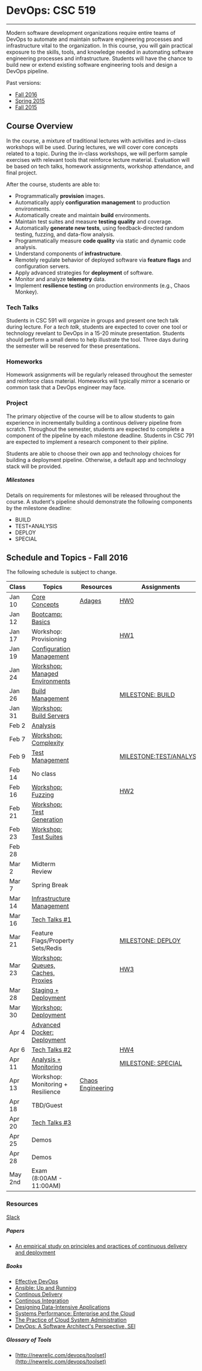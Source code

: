 # DevOps: CSC 519
-------------------------

Modern software development organizations require entire teams of DevOps to automate  and maintain software engineering processes and infrastructure vital to the organization. In this course, you will gain practical exposure to the skills, tools, and knowledge needed in automating software engineering processes and infrastructure. 
Students will have the chance to build new or extend existing software engineering tools and design a DevOps pipeline.

Past versions:
* [Fall 2016](https://github.com/CSC-DevOps/Course/tree/Fall2016)
* [Spring 2015 ](https://github.com/CSC-DevOps/Course/tree/Spring2015)
* [Fall 2015 ](https://github.com/CSC-DevOps/Course/tree/Fall2015)

## Course Overview

In the course, a mixture of traditional lectures with activities and in-class workshops will be used.  During lectures, we will cover core concepts related to a topic. During the in-class workshops, we will perform sample exercises with relevant tools that reinforce lecture material.  Evaluation will be based on tech talks, homework assignments, workshop attendance, and final project.

After the course, students are able to:

* Programmatically **provision** images.
* Automatically apply **configuration management** to production environments.
* Automatically create and maintain **build** environments.
* Maintain test suites and measure **testing quality** and coverage.
* Automatically **generate new tests**, using feedback-directed random testing, fuzzing, and data-flow analysis.
* Programmatically measure **code quality** via static and dynamic code analysis.
* Understand components of **infrastructure**.
* Remotely regulate behavior of deployed software via **feature flags** and configuration servers.
* Apply advanced strategies for **deployment** of software.
* Monitor and analyze **telemetry** data.
* Implement **resilience testing** on production environments (e.g., Chaos Monkey).


### Tech Talks

Students in CSC 591 will organize in groups and present one tech talk during lecture.  For a *tech talk*, students are expected to cover one tool or technology revelant to DevOps in a 15-20 minute presentation.  Students should perform a small demo to help illustrate the tool. Three days during the semester will be reserved for these presentations.

### Homeworks

Homework assignments will be regularly released throughout the semester and reinforce class material.  Homeworks will typically mirror a scenario or common task that a DevOps engineer may face.

### Project

The primary objective of the course will be to allow students to gain experience in incrementally building a continous delivery pipeline from scratch.  Throughout the semester, students are expected to complete a component of the pipeline by each milestone deadline.  Students in CSC 791 are expected to implement a research component to their pipline. 

Students are able to choose their own app and technology choices for building a deployment pipeline.  Otherwise, a default app and technology stack will be provided.

##### Milestones

Details on requirements for milestones will be released throughout the course.  A student's pipeline should demonstrate the following components by the milestone deadline:

* BUILD
* TEST+ANALYSIS
* DEPLOY
* SPECIAL

## Schedule and Topics - Fall 2016

The following schedule is subject to change.

| Class    | Topics                           |  Resources | Assignments       |
|----------|----------------------------------|------------| ----------------  |
| Jan 10   | [Core Concepts](http://tiny.cc/CSC-DevOpsCore) |  [Adages](https://github.com/CSC-DevOps/Course/blob/master/Readings/AdagesI.pdf)          | [HW0](https://github.com/CSC-DevOps/Course/blob/master/HW/HW0.md) |
| Jan 12   | [Bootcamp: Basics](https://github.com/CSC-DevOps/Bootcamp)  |            |                   |
| Jan 17   | Workshop: Provisioning           |            | [HW1](https://github.com/CSC-DevOps/Course/blob/master/HW/HW1.md)|
| Jan 19   | [Configuration Management](http://tiny.cc/devops-cm-slides) |            |                   |
| Jan 24   | [Workshop: Managed Environments](https://github.com/CSC-DevOps/CM/blob/master/README.md)   |            |                   |
| Jan 26   | [Build Management](https://docs.google.com/presentation/d/1PeI-RbsisPtC8tbKMgtB3IDlffLjE6obQkp-tL0Cmsw/edit#slide=id.p)                 |            | [MILESTONE: BUILD](https://github.com/CSC-DevOps/Course/blob/master/Project/M1.md)  |
| Jan 31   | [Workshop: Build Servers](https://github.com/CSC-DevOps/Course/blob/master/Workshops/Build.md)          |            |                   |
| Feb 2   | [Analysis](https://docs.google.com/presentation/d/1EkfcbwXko9gvtel0t4GD_cpE4me-OAIwdYt0p_OAeIs/edit#slide=id.p)                         |            |                   |
| Feb 7   | [Workshop: Complexity](https://github.com/CSC-DevOps/Complexity)                |            |                   |
| Feb 9   | [Test Management](https://docs.google.com/presentation/d/1Wv149dt56DAixTn5BqdyHwVxBWyHU1pk5ohL7jlVAWs/edit#slide=id.p)                  |            |[MILESTONE:TEST/ANALYSIS](https://github.com/CSC-DevOps/Course/blob/master/Project/M2.md)|        
| Feb 14   | No class                         |            |                   |
| Feb 16   | [Workshop: Fuzzing](https://github.com/CSC-DevOps/Fuzzing)        |            | [HW2](https://github.com/CSC-DevOps/Course/blob/master/HW/HW2.md)               |
| Feb 21   | [Workshop: Test Generation](https://github.com/CSC-DevOps/TestGeneration)                              |            |                   |
| Feb 23   | [Workshop: Test Suites]()                        |            |                   |
| Feb 28   |                        |            |                   |
| Mar 2    | Midterm Review                       |            |                   |
| Mar 7    | Spring Break                       |            |                   |
| Mar 14   | [Infrastructure Management](https://1drv.ms/p/s!AG169vwdL5H_jUY)        |            |                   |
| Mar 16   | [Tech Talks #1](https://github.com/CSC-DevOps/Course/blob/master/TechTalks.md)                    |     |                   |
| Mar 21   | Feature Flags/Property Sets/Redis|            | [MILESTONE: DEPLOY](https://github.com/CSC-DevOps/Course/blob/master/Project/M3.md) |
| Mar 23   | [Workshop: Queues, Caches, Proxies](https://github.com/CSC-DevOps/Queues)|            | [HW3](https://github.com/CSC-DevOps/Course/blob/master/HW/HW3.md)               |            
| Mar 28   | [Staging + Deployment](https://docs.google.com/presentation/d/1TaiIh6CtkHt-ij8mCVPVrpY0yN2VTVjqfjO_zYX0lEs/edit#slide=id.p)             |            |                   |
| Mar 30    | [Workshop: Deployment](https://github.com/CSC-DevOps/Deployment/blob/master/README.md)             |            |                   |
| Apr 4   | [Advanced Docker: Deployment](https://github.com/CSC-DevOps/Course/blob/master/Workshops/AdvancedDocker.md)      |            |                   |
| Apr 6   | [Tech Talks #2](https://github.com/CSC-DevOps/Course/blob/master/TechTalks.md)                    |   | [HW4](https://github.com/CSC-DevOps/Course/blob/master/HW/HW4.md)    |
| Apr 11   | [Analysis + Monitoring](https://docs.google.com/presentation/d/1swei7oeXWZGnXe9gC1jlh4Gd1h9Ri6I6x2kTgKr1BVw/edit?usp=sharing)            |            | [MILESTONE: SPECIAL](https://github.com/CSC-DevOps/Course/blob/master/Project/M4.md)|
| Apr 13   | Workshop: Monitoring + Resilience|  [Chaos Engineering](https://www.facebook.com/notes/tpm-networking-group/notes-from-chaos-community-day-nov-4th-2015/1042668315800057)          |                   |
| Apr 18   | TBD/Guest                        |            |                   |
| Apr 20   | [Tech Talks #3](https://github.com/CSC-DevOps/Course/blob/master/TechTalks.md)                    |                         |            |                   |
| Apr 25   | Demos          |                   |
| Apr 28   | Demos                     |            |                   |
| May 2nd   | Exam (8:00AM - 11:00AM)           |            |                   |

### Resources

[Slack](https://csc519-s17.slack.com/)

##### Papers

* [An empirical study on principles and practices of continuous delivery and deployment](https://peerj.com/preprints/1889.pdf)

##### Books

* [Effective DevOps](https://www.amazon.com/Effective-DevOps-Building-Collaboration-Affinity/dp/1491926309)
* [Ansible: Up and Running](http://www.ansiblebook.com/)
* [Continous Delivery](http://continuousdelivery.com/)
* [Continous Integration](http://www.amazon.com/Continuous-Integration-Improving-Software-Reducing/dp/0321336380)
* [Designing Data-Intensive Applications](http://dataintensive.net/)
* [Systems Performance: Enterprise and the Cloud](http://www.brendangregg.com/sysperfbook.html)
* [The Practice of Cloud System Administration](http://the-cloud-book.com/)
* [DevOps: A Software Architect's Perspective, SEI](http://www.amazon.com/DevOps-Software-Architects-Perspective-Engineering/dp/0134049845)

##### Glossary of Tools

* [http://newrelic.com/devops/toolset](http://newrelic.com/devops/toolset)
